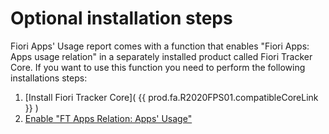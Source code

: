 # Optional installation steps

Fiori Apps' Usage report comes with a function that enables "Fiori Apps: Apps usage relation" in a separately installed product called Fiori Tracker Core. If you want to use this function you need to perform the following installations steps:

1. [Install Fiori Tracker Core]( {{ prod.fa.R2020FPS01.compatibleCoreLink }} )
2. [Enable "FT Apps Relation: Apps' Usage"](rel.md)